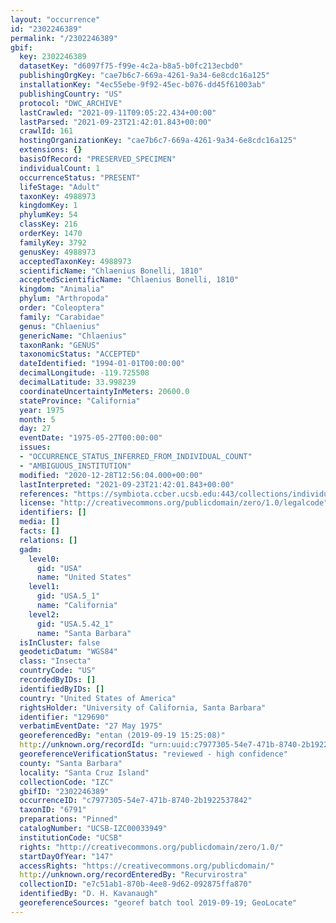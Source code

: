 ```yaml
---
layout: "occurrence"
id: "2302246389"
permalink: "/2302246389"
gbif:
  key: 2302246389
  datasetKey: "d6097f75-f99e-4c2a-b8a5-b0fc213ecbd0"
  publishingOrgKey: "cae7b6c7-669a-4261-9a34-6e8cdc16a125"
  installationKey: "4ec55ebe-9f92-45ec-b076-dd45f61003ab"
  publishingCountry: "US"
  protocol: "DWC_ARCHIVE"
  lastCrawled: "2021-09-11T09:05:22.434+00:00"
  lastParsed: "2021-09-23T21:42:01.843+00:00"
  crawlId: 161
  hostingOrganizationKey: "cae7b6c7-669a-4261-9a34-6e8cdc16a125"
  extensions: {}
  basisOfRecord: "PRESERVED_SPECIMEN"
  individualCount: 1
  occurrenceStatus: "PRESENT"
  lifeStage: "Adult"
  taxonKey: 4988973
  kingdomKey: 1
  phylumKey: 54
  classKey: 216
  orderKey: 1470
  familyKey: 3792
  genusKey: 4988973
  acceptedTaxonKey: 4988973
  scientificName: "Chlaenius Bonelli, 1810"
  acceptedScientificName: "Chlaenius Bonelli, 1810"
  kingdom: "Animalia"
  phylum: "Arthropoda"
  order: "Coleoptera"
  family: "Carabidae"
  genus: "Chlaenius"
  genericName: "Chlaenius"
  taxonRank: "GENUS"
  taxonomicStatus: "ACCEPTED"
  dateIdentified: "1994-01-01T00:00:00"
  decimalLongitude: -119.725508
  decimalLatitude: 33.998239
  coordinateUncertaintyInMeters: 20600.0
  stateProvince: "California"
  year: 1975
  month: 5
  day: 27
  eventDate: "1975-05-27T00:00:00"
  issues:
  - "OCCURRENCE_STATUS_INFERRED_FROM_INDIVIDUAL_COUNT"
  - "AMBIGUOUS_INSTITUTION"
  modified: "2020-12-28T12:56:04.000+00:00"
  lastInterpreted: "2021-09-23T21:42:01.843+00:00"
  references: "https://symbiota.ccber.ucsb.edu:443/collections/individual/index.php?occid=129690"
  license: "http://creativecommons.org/publicdomain/zero/1.0/legalcode"
  identifiers: []
  media: []
  facts: []
  relations: []
  gadm:
    level0:
      gid: "USA"
      name: "United States"
    level1:
      gid: "USA.5_1"
      name: "California"
    level2:
      gid: "USA.5.42_1"
      name: "Santa Barbara"
  isInCluster: false
  geodeticDatum: "WGS84"
  class: "Insecta"
  countryCode: "US"
  recordedByIDs: []
  identifiedByIDs: []
  country: "United States of America"
  rightsHolder: "University of California, Santa Barbara"
  identifier: "129690"
  verbatimEventDate: "27 May 1975"
  georeferencedBy: "entan (2019-09-19 15:25:08)"
  http://unknown.org/recordId: "urn:uuid:c7977305-54e7-471b-8740-2b1922537842"
  georeferenceVerificationStatus: "reviewed - high confidence"
  county: "Santa Barbara"
  locality: "Santa Cruz Island"
  collectionCode: "IZC"
  gbifID: "2302246389"
  occurrenceID: "c7977305-54e7-471b-8740-2b1922537842"
  taxonID: "6791"
  preparations: "Pinned"
  catalogNumber: "UCSB-IZC00033949"
  institutionCode: "UCSB"
  rights: "http://creativecommons.org/publicdomain/zero/1.0/"
  startDayOfYear: "147"
  accessRights: "https://creativecommons.org/publicdomain/"
  http://unknown.org/recordEnteredBy: "Recurvirostra"
  collectionID: "e7c51ab1-870b-4ee8-9d62-092875ffa870"
  identifiedBy: "D. H. Kavanaugh"
  georeferenceSources: "georef batch tool 2019-09-19; GeoLocate"
---
```

